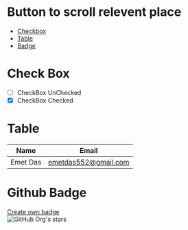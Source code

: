 # Button to scroll relevent place
- [Checkbox](#checkbox)
- [Table](#table)
- [Badge](#badge)

<a name="checkbox"></a>
# Check Box

- [ ] CheckBox UnChecked
- [x] CheckBox Checked
<a name="table"></a>
# Table

Name | Email |
-----| ----- |
Emet Das | emetdas552@gmail.com

<a name="badge"></a>
# Github Badge

[Create own badge](https://shields.io/)<br>
![GitHub Org's stars](https://img.shields.io/github/stars/emetdas?style=social)
